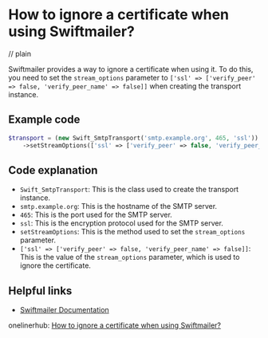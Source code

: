 # How to ignore a certificate when using Swiftmailer?
// plain

Swiftmailer provides a way to ignore a certificate when using it. To do this, you need to set the `stream_options` parameter to `['ssl' => ['verify_peer' => false, 'verify_peer_name' => false]]` when creating the transport instance.

## Example code

```php
$transport = (new Swift_SmtpTransport('smtp.example.org', 465, 'ssl'))
    ->setStreamOptions(['ssl' => ['verify_peer' => false, 'verify_peer_name' => false]]);
```

## Code explanation

- `Swift_SmtpTransport`: This is the class used to create the transport instance.
- `smtp.example.org`: This is the hostname of the SMTP server.
- `465`: This is the port used for the SMTP server.
- `ssl`: This is the encryption protocol used for the SMTP server.
- `setStreamOptions`: This is the method used to set the `stream_options` parameter.
- `['ssl' => ['verify_peer' => false, 'verify_peer_name' => false]]`: This is the value of the `stream_options` parameter, which is used to ignore the certificate.

## Helpful links
- [Swiftmailer Documentation](https://swiftmailer.symfony.com/docs/introduction.html)

onelinerhub: [How to ignore a certificate when using Swiftmailer?](https://onelinerhub.com/php-swiftmailer/how-to-ignore-a-certificate-when-using-swiftmailer)